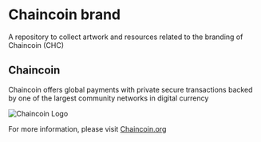 # Chaincoin brand

A repository to collect artwork and resources related to the branding of Chaincoin (CHC)

## Chaincoin

Chaincoin offers global payments with private secure transactions backed by one of the largest community networks in digital currency

![Chaincoin Logo](https://github.com/lubuzzo/brand/raw/master/images/logo/side-logo.png)

For more information, please visit [Chaincoin.org](https://www.chaincoin.org)


